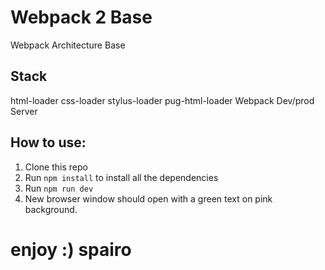 # Webpack 2 Base

Webpack Architecture Base

## Stack
html-loader
css-loader
stylus-loader
pug-html-loader
Webpack Dev/prod Server


## How to use:

1. Clone this repo
2. Run `npm install` to install all the dependencies
3. Run `npm run dev`
4. New browser window should open with a green text on pink background.

# enjoy :) spairo
